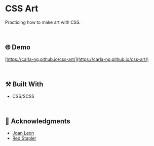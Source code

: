 # CSS Art
Practicing how to make art with CSS.

<br>

## :globe_with_meridians: Demo
[https://carla-ng.github.io/css-art/](https://carla-ng.github.io/css-art/)

<br>

## :hammer_and_pick: Built With
* CSS/SCSS

<br>

## :clap: Acknowledgments
* [Joan Leon](https://joanleon.dev/)
* [Red Stapler](https://redstapler.co/)
